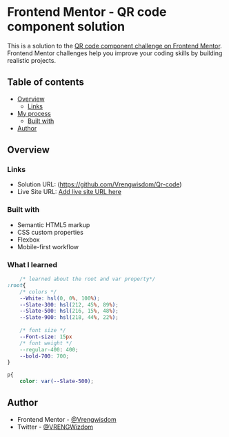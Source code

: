 
# Frontend Mentor - QR code component solution

This is a solution to the [QR code component challenge on Frontend Mentor](https://www.frontendmentor.io/challenges/qr-code-component-iux_sIO_H). Frontend Mentor challenges help you improve your coding skills by building realistic projects. 

## Table of contents

- [Overview](#overview)
  - [Links](#links)
- [My process](#my-process)
  - [Built with](#built-with)
- [Author](#author)

## Overview


### Links

- Solution URL: (https://github.com/Vrengwisdom/Qr-code)
- Live Site URL: [Add live site URL here](https://your-live-site-url.com)

### Built with

- Semantic HTML5 markup
- CSS custom properties
- Flexbox
- Mobile-first workflow

### What I learned

```css
    /* learned about the root and var property*/
:root{
    /* colors */
    --White: hsl(0, 0%, 100%);
    --Slate-300: hsl(212, 45%, 89%);
    --Slate-500: hsl(216, 15%, 48%);
    --Slate-900: hsl(218, 44%, 22%);
    
    /* font size */
    --Font-size: 15px
    /* font weight */
    --regular-400: 400;
    --bold-700: 700;
}

p{
    color: var(--Slate-500);

```

## Author

- Frontend Mentor - [@Vrengwisdom](https://www.frontendmentor.io/profile/Vrengwisdom)
- Twitter - [@VRENGWizdom](https://x.com/VRENGWizdom?t=Zhlnn8E6KbVSCYlAu1Di4g&s=09)
